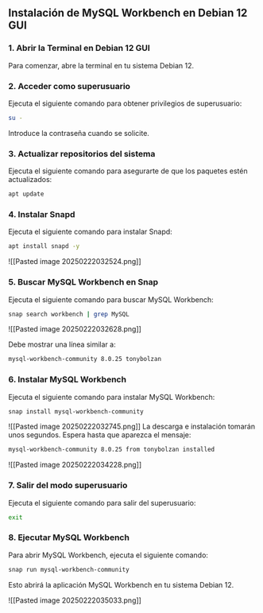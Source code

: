 ## Instalación de MySQL Workbench en Debian 12 GUI

### 1. Abrir la Terminal en Debian 12 GUI

Para comenzar, abre la terminal en tu sistema Debian 12.

### 2. Acceder como superusuario

Ejecuta el siguiente comando para obtener privilegios de superusuario:

```bash
su -
```

Introduce la contraseña cuando se solicite.

### 3. Actualizar repositorios del sistema

Ejecuta el siguiente comando para asegurarte de que los paquetes estén actualizados:

```bash
apt update
```

### 4. Instalar Snapd

Ejecuta el siguiente comando para instalar Snapd:

```bash
apt install snapd -y
```

![[Pasted image 20250222032524.png]]

### 5. Buscar MySQL Workbench en Snap

Ejecuta el siguiente comando para buscar MySQL Workbench:

```bash
snap search workbench | grep MySQL
```

![[Pasted image 20250222032628.png]]

Debe mostrar una línea similar a:

```bash
mysql-workbench-community 8.0.25 tonybolzan
```



### 6. Instalar MySQL Workbench

Ejecuta el siguiente comando para instalar MySQL Workbench:

```bash
snap install mysql-workbench-community
```

![[Pasted image 20250222032745.png]]
La descarga e instalación tomarán unos segundos. Espera hasta que aparezca el mensaje:

```bash
mysql-workbench-community 8.0.25 from tonybolzan installed
```

![[Pasted image 20250222034228.png]]

### 7. Salir del modo superusuario

Ejecuta el siguiente comando para salir del superusuario:

```bash
exit
```

### 8. Ejecutar MySQL Workbench

Para abrir MySQL Workbench, ejecuta el siguiente comando:

```bash
snap run mysql-workbench-community
```

Esto abrirá la aplicación MySQL Workbench en tu sistema Debian 12.

![[Pasted image 20250222035033.png]]